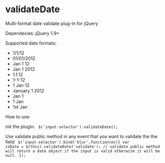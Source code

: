 validateDate
============

Multi-format date validate plug-in for jQuery

Dependecies:
jQuery 1.9+

Supported date formats:
  <ul>
  <li>1/1/12</li>
  <li>01/01/2012</li>
  <li>Jan 1 12</li>
  <li>Jan 1 2012</li>
  <li>1.1.12</li>
  <li>1-1-12</li>
  <li>1 Jan 12</li>
  <li>January 1 2012</li>
  <li>Jan 1</li>
  <li>1 Jan</li>
  <li>1st Jan</li>
  </ul>
How to use:

init the plugin:
<code>
$('input-selector').validateDate();
</code>

Use validate public method in any event that you want to validate the the field
<code>
$('input-selector').bind('blur',function(ev){
  var isDate = $(this).validateDate('validate');
  // validate public method will return a date object if the input is valid otherwise it will be null.
});
</code>

